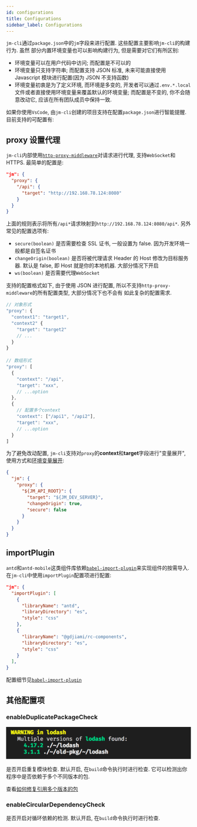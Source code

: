 ```yaml
---
id: configurations
title: Configurations
sidebar_label: Configurations
---
```


`jm-cli`通过`package.json`中的`jm`字段来进行配置. 这些配置主要影响`jm-cli`的构建行为. 虽然
部分内置环境变量也可以影响构建行为, 但是需要对它们有所区别:

- 环境变量可以在用户代码中访问; 而配置是不可以的
- 环境变量只支持字符串; 而配置支持 JSON 标准, 未来可能直接使用 Javascript 模块进行配置(因为 JSON 不支持函数)
- 环境变量初衷是为了定义环境, 而环境是多变的, 开发者可以通过`.env.*.local`文件或者直接使用环境变量来覆盖默认的环境变量;
  而配置是不变的, 你不会随意改动它, 应该在所有团队成员中保持一致.

如果你使用`VsCode`, 由`jm-cli`创建的项目支持在配置`package.json`进行智能提醒. 目前支持的可配置有:

## proxy 设置代理

`jm-cli`内部使用[`http-proxy-middleware`](https://github.com/chimurai/http-proxy-middleware)对请求进行代理,
支持`WebSocket`和 HTTPS. 最简单的配置是:

```json
"jm": {
  "proxy": {
    "/api": {
      "target": "http://192.168.78.124:8080"
    }
  }
}
```

上面的规则表示将所有`/api*`请求映射到`http://192.168.78.124:8080/api*`. 另外常见的配置选项有:

- `secure(boolean)` 是否需要检查 SSL 证书, 一般设置为 false. 因为开发环境一般都是自签名证书
- `changeOrigin(boolean)` 是否将被代理请求 Header 的 Host 修改为目标服务器. 默认是 false, 即 Host 就是你的本地机器. 大部分情况下开启
- `ws(boolean)` 是否需要代理`WebSocket`

支持的配置格式如下, 由于使用 JSON 进行配置, 所以不支持`http-proxy-middleware`的所有配置类型, 大部分情况下也不会有
如此复杂的配置需求.

```javascript
// 对象形式
"proxy": {
  "context1": "target1",
  "context2" {
    "target": "target2"
    // ...
  }
}

// 数组形式
"proxy": [
  {
    "context": "/api",
    "target": "xxx",
    // ...option
  },
  {
    // 配置多个context
    "context": ["/api1", "/api2"],
    "target": "xxx",
    // ...option
  }
]
```

为了避免改动配置, `jm-cli`支持对`proxy`的**context**和**target**字段进行"变量展开", 使用方式和[环境变量展开]():

```json
{
  "jm": {
    "proxy": {
      "${JM_API_ROOT}": {
        "target": "${JM_DEV_SERVER}",
        "changeOrigin": true,
        "secure": false
      }
    }
  }
}
```

## importPlugin

`antd`和`antd-mobile`这类组件库依赖[`babel-import-plugin`](https://www.npmjs.com/package/babel-plugin-import)来实现组件的按需导入.
在`jm-cli`中使用`importPlugin`配置项进行配置:

```json
"jm": {
  "importPlugin": [
    {
      "libraryName": "antd",
      "libraryDirectory": "es",
      "style": "css"
    },
    {
      "libraryName": "@gdjiami/rc-components",
      "libraryDirectory": "es",
      "style": "css"
    }
  ],
}
```

配置细节见[`babel-import-plugin`](https://www.npmjs.com/package/babel-plugin-import)

## 其他配置项

### enableDuplicatePackageCheck

![duplicate package](assets/duplicate-package.png)

是否开启重复模块检查. 默认开启, 在`build`命令执行时进行检查. 它可以检测出你程序中是否依赖于多个不同版本的包.

查看[如何修复引用多个版本的包](https://github.com/darrenscerri/duplicate-package-checker-webpack-plugin#resolving-duplicate-packages-in-your-bundle)

### enableCircularDependencyCheck

是否开启对循环依赖的检测. 默认开启, 在`build`命令执行时进行检查.